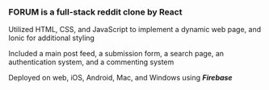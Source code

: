 
<h3>FORUM is a full-stack reddit clone by React</h3>

<p>Utilized HTML, CSS, and JavaScript to implement a dynamic web page, and Ionic for additional styling </p>
<p>Included a main post feed, a submission form, a search page, an authentication system, and a commenting system</p>
<p>Deployed on web, iOS, Android, Mac, and Windows using <strong><em>Firebase</em></strong></p>
